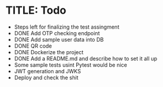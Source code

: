 # TITLE: Todo

* Steps left for finalizing the test assingment
* DONE Add OTP checking endpoint
* DONE Add sample user data into DB
* DONE QR code
* DONE Dockerize the project
* DONE Add a README.md and describe how to set it all up
* Some sample tests usint Pytest would be nice
* JWT generation and JWKS
* Deploy and check the shit
